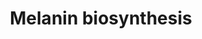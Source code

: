 ---
annotations:
- id: PW:0000002
  parent: classic metabolic pathway
  type: Pathway Ontology
  value: classic metabolic pathway
- id: PW:0000011
  parent: classic metabolic pathway
  type: Pathway Ontology
  value: amino acid metabolic pathway
authors:
- ReactomeTeam
- Ryanmiller
description: Melanin biosynthesis takes place in specialized cells called melanocytes,
  within membrane-bound organelles referred to as melanosomes. Melanosomes are transferred
  via dendrites to surrounding keratinocytes. Keratinocytes and melanocytes are collectively
  known as 'the epidermal melanin unit'. Each melanocyte is in contact with approximately
  40 keratinocytes in the basal and suprabasal layers (Cichorek et al. 2013). Melanocytes
  are distributed in the epidermis, hair follicles, the inner ear and the eye (Yamaguchi
  et al. 2007, Tolleson 2005). <br><br>Melanocytes in mammals and birds produce two
  chemically distinct types of melanin, black to brown eumelanin and yellow to reddish-brown
  pheomelanin (Ito & Wakamatsu 2008, Simon et al. 2009, d'Ischia et al. 2013). These
  differ in their responses to UV radiation; eumelanin has the ability to convert
  absorbed light energy into heat energy (Meredith & Riesz 2004) and to detoxify reactive
  oxygen species (ROS) (Bustamante et al. 1993), while pheomelanin is a phototoxic
  pro-oxidant (Samokhvalov 2005). Most natural melanin pigments contain eumelanin
  and pheomelanin (Ito & Wakamatsu 2003) and are termed 'mixed' melanins. Neuromelanins
  are mixed melanin-like pigments which are mainly found in neurons of the substantia
  nigra and locus coeruleus (Fedorow et al. 2005). Synthesis of NM may prevent the
  accumulation of toxic catechol derivatives (Zecca et al. 2003). NM can sequester
  a variety of potentially damaging molecules such as beta-carbolines, heavy metal
  ions and 1-methyl-4-phenylpyridinium (MPP+) (D'Amato et al. 1986), a drug which
  causes Parkinson's Disease-like symptoms.  Models suggest that mixed melanogenesis
  occurs in three stages (Ito et al. 2000). The initial stage of melanin biosynthesis
  is the production of cysteinyldopas, which continues while sufficient cysteine is
  available. The second stage is the oxidation of cysteinyldopas to produce pheomelanin,
  which continues while cysteinyldopa concentration is sufficiently high. The last
  stage is the production of eumelanin, which begins when cysteinyldopas and cysteine
  are depleted. The ratio of eumelanin to pheomelanin is determined by tyrosinase
  activity and the availability of tyrosine and cysteine (Land et al. 2003).  View
  original pathway at [http://www.reactome.org/PathwayBrowser/#DIAGRAM=5662702 Reactome].
last-edited: 2021-01-25
organisms:
- Homo sapiens
redirect_from:
- /index.php/Pathway:WP3377
- /instance/WP3377
revision: null
schema-jsonld:
- '@context': https://schema.org/
  '@id': https://wikipathways.github.io/pathways/WP3377.html
  '@type': Dataset
  creator:
    '@type': Organization
    name: WikiPathways
  description: Melanin biosynthesis takes place in specialized cells called melanocytes,
    within membrane-bound organelles referred to as melanosomes. Melanosomes are transferred
    via dendrites to surrounding keratinocytes. Keratinocytes and melanocytes are
    collectively known as 'the epidermal melanin unit'. Each melanocyte is in contact
    with approximately 40 keratinocytes in the basal and suprabasal layers (Cichorek
    et al. 2013). Melanocytes are distributed in the epidermis, hair follicles, the
    inner ear and the eye (Yamaguchi et al. 2007, Tolleson 2005). <br><br>Melanocytes
    in mammals and birds produce two chemically distinct types of melanin, black to
    brown eumelanin and yellow to reddish-brown pheomelanin (Ito & Wakamatsu 2008,
    Simon et al. 2009, d'Ischia et al. 2013). These differ in their responses to UV
    radiation; eumelanin has the ability to convert absorbed light energy into heat
    energy (Meredith & Riesz 2004) and to detoxify reactive oxygen species (ROS) (Bustamante
    et al. 1993), while pheomelanin is a phototoxic pro-oxidant (Samokhvalov 2005).
    Most natural melanin pigments contain eumelanin and pheomelanin (Ito & Wakamatsu
    2003) and are termed 'mixed' melanins. Neuromelanins are mixed melanin-like pigments
    which are mainly found in neurons of the substantia nigra and locus coeruleus
    (Fedorow et al. 2005). Synthesis of NM may prevent the accumulation of toxic catechol
    derivatives (Zecca et al. 2003). NM can sequester a variety of potentially damaging
    molecules such as beta-carbolines, heavy metal ions and 1-methyl-4-phenylpyridinium
    (MPP+) (D'Amato et al. 1986), a drug which causes Parkinson's Disease-like symptoms.  Models
    suggest that mixed melanogenesis occurs in three stages (Ito et al. 2000). The
    initial stage of melanin biosynthesis is the production of cysteinyldopas, which
    continues while sufficient cysteine is available. The second stage is the oxidation
    of cysteinyldopas to produce pheomelanin, which continues while cysteinyldopa
    concentration is sufficiently high. The last stage is the production of eumelanin,
    which begins when cysteinyldopas and cysteine are depleted. The ratio of eumelanin
    to pheomelanin is determined by tyrosinase activity and the availability of tyrosine
    and cysteine (Land et al. 2003).  View original pathway at [http://www.reactome.org/PathwayBrowser/#DIAGRAM=5662702
    Reactome].
  keywords:
  - '2,5-S,S''-dicysteinyldopa '
  - '2-S-Cysteinyl-DOPA '
  - '5-S-Cysteinyldopa '
  - '7-(2-amino-2-carboxyethyl)-5-hydroxy-2H-1,4-benzothiazine-3-carboxylic acid '
  - '7-(2-amino-2-carboxyethyl)-5-hydroxy-3,4-dihydro-2H-1,4-benzothiazin-3-one '
  - BT, BTCA, BZ, ODHBT
  - 'Benzothiazine '
  - CO2
  - 'Cu2+ '
  - Cysteinyldopa
  - 'DCT '
  - DCT:2xZn2+
  - DHI
  - 'DHI '
  - DHI, DHICA
  - DHICA
  - 'DHICA '
  - Dopachrome
  - Eumelanin
  - H+
  - H2O
  - IQCA
  - L-Cys
  - L-Dopa
  - L-Dopaquinone
  - L-Tyr
  - Leucodopachrome
  - O2
  - OCA2
  - SLC45A2
  - 'TYR '
  - TYR:2xCu2+
  - TYRP1
  - 'Zn2+ '
  - 'benzothiazole '
  - hydroxyl
  - isomers
  - pheomelanin
  license: CC0
  name: Melanin biosynthesis
seo: CreativeWork
title: Melanin biosynthesis
wpid: WP3377
---
